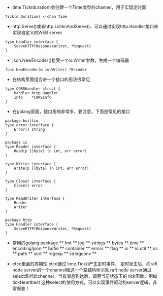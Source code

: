 * time.Tick(duration)会创建一个Time类型的channel，用于实现定时器
```
Tick(d Duration) <-chan Time
```

* http.Serve()或者http.ListenAndServe()，可以通过实现http.Handler接口来实现自定义的WEB server
```
type Handler interface {
    ServeHTTP(ResponseWriter, *Request)
}
```

* json.NewEncoder()接受一个io.Writer参数，生成一个编码器
```
func NewEncoder(w io.Writer) *Encoder
```

* 在结构里面组合进一个接口的用法很常见
```
type CORSHandler struct {
    Handler http.Handler
	Info    *CORSInfo
}
```

* 在golang里面，接口用的非常多，要注意，下面是常见的接口
```
package builtin
type error interface {
	Error() string
}

package io
type Reader interface {
	Read(p []byte) (n int, err error)
}

type Writer interface {
	Write(p []byte) (n int, err error)
}

type Closer interface {
	Close() error
}

type ReadWriter interface {
	Reader
	Writer
}

package http
type Handler interface {
	ServeHTTP(ResponseWriter, *Request)
}
```

* 常用的golang package
** fmt
** log
** strings
** bytes
** time
** encoding/json
** bufio
** container
** errors
** flag
** io
** io.util
** os
** path
** sort
** regexp
** stringconv
**

* etcd里面的周期性
etcd通过 time.Tick()产生定时事件，
定时发生后，向raft node server的一个channel推送一个空结构体消息
raft node server通过select监听此channel，当有消息到达后，调用当前状态下的 tick函数，例如tickHeartbeat
这种select的使用方式，可以实现事件驱动的server逻辑，非常重要！

